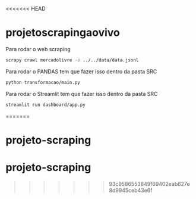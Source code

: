 <<<<<<< HEAD
# projetoscrapingaovivo

Para rodar o web scraping

```bash
scrapy crawl mercadolivre -o ../../data/data.jsonl
```

Para rodar o PANDAS tem que fazer isso dentro da pasta SRC

```bash
python transformacao/main.py
```

Para rodar o Streamlit tem que fazer isso dentro da pasta SRC

```bash
streamlit run dashboard/app.py 
```
=======
# projeto-scraping
# projeto-scraping
>>>>>>> 93c9586553849f69402eab627e8d9945ceb43e6f
